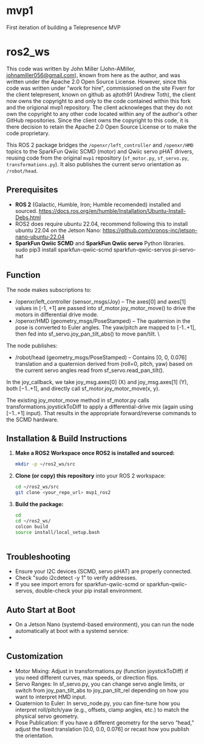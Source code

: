 # mvp1
First iteration of building a Telepresence MVP

# ros2_ws
This code was written by John Miller (John-AMiller, johnamiller056@gmail.com), known from here as the author, and was written under the Apache 2.0 Open Source License. However, since this code was written under "work for hire", commissioned on the site Fiverr for the client telepresent, known on github as ajtoth91 (Andrew Toth), the client now owns the copyright to and only to the code contained within this fork and the origional mvp1 repository. The client acknowleges that they do not own the copyright to any other code located within any of the author's other GitHub repositories. Since the client owns the copyright to this code, it is there decision to retain the Apache 2.0 Open Source License or to make the code proprietary.

This ROS 2 package bridges the `/openxr/left_controller` and `/openxr/HMD` topics to the SparkFun Qwiic SCMD (motor) and Qwiic servo pHAT drivers, reusing code from the original `mvp1` repository (`sf_motor.py`, `sf_servo.py`, `transformations.py`). It also publishes the current servo orientation as `/robot/head`.

## Prerequisites

- **ROS 2** (Galactic, Humble, Iron; Humble recomended) installed and sourced. https://docs.ros.org/en/humble/Installation/Ubuntu-Install-Debs.html
- ROS2 does require ubuntu 22.04, recommend following this to install ubuntu 22.04 on the Jetson Nano: https://github.com/xronos-inc/jetson-nano-ubuntu-22.04
- **SparkFun Qwiic SCMD** and **SparkFun Qwiic servo** Python libraries.
  sudo pip3 install sparkfun-qwiic-scmd sparkfun-qwiic-servos pi-servo-hat

## Function
  The node makes subscriptions to:
   - /openxr/left_controller (sensor_msgs/Joy) – The axes[0] and axes[1] values in [-1, +1] are passed into sf_motor.joy_motor_move() to drive the motors in differential drive mode.
   - /openxr/HMD (geometry_msgs/PoseStamped) – The quaternion in the pose is converted to Euler angles. The yaw/pitch are mapped to [-1..+1], then fed into sf_servo.joy_pan_tilt_abs() to move pan/tilt. \

  The node publishes:
   - /robot/head (geometry_msgs/PoseStamped) – Contains [0, 0, 0.076] translation and a quaternion derived from (roll=0, pitch, yaw) based on the current servo angles read from sf_servo.read_pan_tilt().

  In the joy_callback, we take joy_msg.axes[0] (X) and joy_msg.axes[1] (Y), both [−1..+1], and directly call sf_motor.joy_motor_move(x, y).
  
  The existing joy_motor_move method in sf_motor.py calls transformations.joystickToDiff to apply a differential-drive mix (again using [−1..+1] input). That results in the appropriate forward/reverse commands to   the SCMD hardware.
  
## Installation & Build Instructions

  1. **Make a ROS2 Workspace once ROS2 is installed and sourced:**
      ```bash
      mkdir -p ~/ros2_ws/src

  2. **Clone (or copy) this repository** into your ROS 2 workspace:
     ```bash
     cd ~/ros2_ws/src
     git clone <your_repo_url> mvp1_ros2
     
  3. **Build the package:**
     ```bash
     cd
     cd ~/ros2_ws/
     colcon build
     source install/local_setup.bash
   
## Troubleshooting
   - Ensure your I2C devices (SCMD, servo pHAT) are properly connected.
   - Check "sudo i2cdetect -y 1" to verify addresses.
   - If you see import errors for sparkfun-qwiic-scmd or sparkfun-qwiic-servos, double-check your pip install environment.

## Auto Start at Boot
   - On a Jetson Nano (systemd-based environment), you can run the node automatically at boot with a systemd service:
   - 

## Customization
   - Motor Mixing: Adjust in transformations.py (function joystickToDiff) if you need different curves, max speeds, or direction flips.
   - Servo Ranges: In sf_servo.py, you can change servo angle limits, or switch from joy_pan_tilt_abs to joy_pan_tilt_rel depending on how you want to interpret HMD input.
   - Quaternion to Euler: In servo_node.py, you can fine-tune how you interpret roll/pitch/yaw (e.g., offsets, clamp angles, etc.) to match the physical servo geometry.
   - Pose Publication: If you have a different geometry for the servo “head,” adjust the fixed translation [0.0, 0.0, 0.076] or recast how you publish the orientation.
